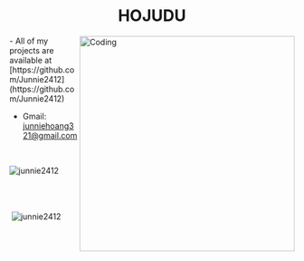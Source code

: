 
<h1 align="center"> HOJUDU </h1>
<img align="right" alt="Coding" width="380" src="https://i.pinimg.com/originals/f0/f0/d9/f0f0d932d6e39c7af5aa305cbd8da735.gif">
- All of my projects are available at [https://github.com/Junnie2412](https://github.com/Junnie2412)

- Gmail: junniehoang321@gmail.com
<br>
  <p><img align="center" src="https://github-readme-stats.vercel.app/api/top-langs?username=junnie2412&show_icons=true&locale=en&layout=compact" alt="junnie2412" /></p>
<br>
<br>
  <p>&nbsp;<img align="center" src="https://github-readme-stats.vercel.app/api?username=junnie2412&show_icons=true&locale=en" alt="junnie2412" /></p>
